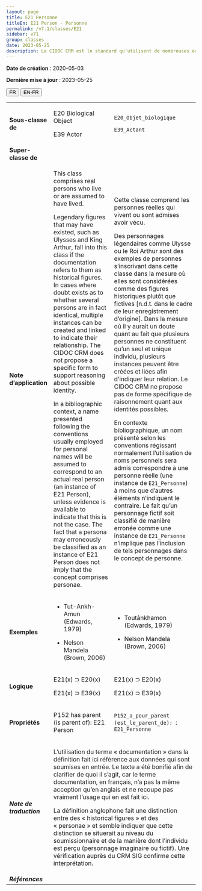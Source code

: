 ```yaml
---
layout: page
title: E21 Personne
titleEn: E21 Person - Personne
permalink: /v7.1/classes/E21
sidebar: v71
group: classes
date: 2023-05-25
description: Le CIDOC CRM est le standard qu’utilisent de nombreuses organisations pour l’échange et l’intégration de jeux de données et de spécifications patrimoniales. Il est développé et maintenu à jour exclusivement en anglais par le CRM SIG, un sous-groupe du Conseil international des musées (ICOM). Ceci est une traduction officielle en français développée par la Traduction en français du CIDOC CRM, une initiative qui offre une version française à jour et accessible ouvertement et gratuitement du standard CIDOC CRM et en démocratise l'usage dans la communauté patrimoniale francophone. ------------ The CIDOC CRM is the standard used by many heritage organizations for the exchange and integration of museum collection datasets and specifications. It is developed and maintained exclusively in English by the CRM SIG, a subgroup of the International Council of Museums (ICOM). This is an official translation developed by the Traduction en français du CIDOC CRM, an initiative offering an open, up-to-date, and free French version of the CIDOC CRM standard, and democratizing its use in the francophone heritage community.
---
```


**Date de création** : 2020-05-03

**Dernière mise à jour** : 2023-05-25

<div class="lang-buttons">
 <button id="fr" class="activate">FR</button>
 <button id="en-fr">EN-FR</button>
</div>

<table>
<tbody>
<tr>
<td><strong>Sous-classe de</strong></td>
<td class="en">
<p>E20 Biological Object</p>
<p>E39 Actor</p>
</td>
<td>
<p><code class="language-plaintext highlighter-rouge">E20_Objet_biologique</code> </p>
<p><code class="language-plaintext highlighter-rouge">E39_Actant</code> </p>
</td>
</tr>
<tr>
<td><strong>Super-classe de</strong></td>
<td class="en">
</td>
<td>
</td>
</tr>
<tr>
<td><strong>Note d’application</strong></td>
<td class="en">
<p>This class comprises real persons who live or are assumed to have lived. </p>
<p>Legendary figures that may have existed, such as Ulysses and King Arthur, fall into this class if the documentation refers to them as historical figures. In cases where doubt exists as to whether several persons are in fact identical, multiple instances can be created and linked to indicate their relationship. The CIDOC CRM does not propose a specific form to support reasoning about possible identity.</p>
<p>In a bibliographic context, a name presented following the conventions usually employed for personal names will be assumed to correspond to an actual real person (an instance of E21 Person), unless evidence is available to indicate that this is not the case. The fact that a persona may erroneously be classified as an instance of E21 Person does not imply that the concept comprises personae. </p>
</td>
<td>
<p>Cette classe comprend les personnes réelles qui vivent ou sont admises avoir vécu. </p>
<p>Des personnages légendaires comme Ulysse ou le Roi Arthur sont des exemples de personnes s’inscrivant dans cette classe dans la mesure où elles sont considérées comme des figures historiques plutôt que fictives [n.d.t. dans le cadre de leur enregistrement d’origine]. Dans la mesure où il y aurait un doute quant au fait que plusieurs personnes ne constituent qu’un seul et unique individu, plusieurs instances peuvent être créées et liées afin d’indiquer leur relation. Le CIDOC CRM ne propose pas de forme spécifique de raisonnement quant aux identités possibles. </p>
<p>En contexte bibliographique, un nom présenté selon les conventions régissant normalement l’utilisation de noms personnels sera admis correspondre à une personne réelle (une instance de <code class="language-plaintext highlighter-rouge">E21_Personne</code>) à moins que d’autres éléments n’indiquent le contraire. Le fait qu’un personnage fictif soit classifié de manière erronée comme une instance de <code class="language-plaintext highlighter-rouge">E21_Personne</code> n’implique pas l’inclusion de tels personnages dans le concept de personne. </p>
</td>
</tr>
<tr>
<td><strong>Exemples</strong></td>
<td class="en">
<ul>
<li><p>Tut-Ankh-Amun  (Edwards, 1979)</p>
</li>
<li><p>Nelson Mandela  (Brown, 2006)</p>
</li>
</ul>
</td>
<td>
<ul>
<li><p>Toutânkhamon (Edwards, 1979)</p>
</li>
<li><p>Nelson Mandela (Brown, 2006)</p>
</li>
</ul>
</td>
</tr>
<tr>
<td><strong>Logique</strong></td>
<td class="en">
<p>E21(x) ⊃ E20(x)</p>
<p>E21(x) ⊃ E39(x)</p>
</td>
<td>
<p>E21(x) ⊃ E20(x)</p>
<p>E21(x) ⊃ E39(x)</p>
</td>
</tr>
<tr>
<td><strong>Propriétés</strong></td>
<td class="en">
<p>P152 has parent (is parent of): E21 Person</p>
</td>
<td>
<p><code class="language-plaintext highlighter-rouge">P152_a_pour_parent (est_le_parent_de): </code>: <code class="language-plaintext highlighter-rouge">E21_Personne</code></p>
</td>
</tr>
<tr>
<td><strong><em>Note de traduction</em></strong></td>
<td colspan="2">
<p>L’utilisation du terme « documentation » dans la définition fait ici référence aux données qui sont soumises en entrée. Le texte a été bonifié afin de clarifier de quoi il s’agit, car le terme documentation, en français, n’a pas la même acception qu’en anglais et ne recoupe pas vraiment l’usage qui en est fait ici. </p>
<p>La définition anglophone fait une distinction entre des « historical figures » et des « personae » et semble indiquer que cette distinction se situerait au niveau du soumissionnaire et de la manière dont l’individu est perçu (personnage imaginaire ou fictif). Une vérification auprès du CRM SIG confirme cette interprétation. </p>
</td>
</tr>
<tr>
<td><strong><em>Références</em></strong></td>
<td colspan="2">
</td>
</tr>
</tbody>
</table>
